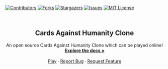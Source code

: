 <!-- PROJECT SHIELDS -->
[![Contributors][contributors-shield]][contributors-url]
[![Forks][forks-shield]][forks-url]
[![Stargazers][stars-shield]][stars-url]
[![Issues][issues-shield]][issues-url]
[![MIT License][license-shield]][license-url]



<!-- PROJECT LOGO -->
<br />
<p align="center">

  <h2 align="center">Cards Against Humanity Clone</h3>

  <p align="center">
    An open source Cards Against Humanity Clone which can be played online!
    <br />
    <a href="https://github.com/jellehuibregtse/cah"><strong>Explore the docs »</strong></a>
    <br />
    <br />
    <a href="https://github.com/jellehuibregtse/cah">Play</a>
    ·
    <a href="https://github.com/jellehuibregtse/cah/issues">Report Bug</a>
    ·
    <a href="https://github.com/jellehuibregtse/cah/issues">Request Feature</a>
  </p>
</p>

<!-- MARKDOWN LINKS & IMAGES -->
[contributors-shield]: https://img.shields.io/github/contributors/jellehuibregtse/cah?logo=github&logoColor=lightgrey&style=for-the-badge
[contributors-url]: https://github.com/jellehuibregtse/cah/graphs/contributors
[forks-shield]: https://img.shields.io/github/forks/jellehuibregtse/cah?logo=github&logoColor=lightgrey&style=for-the-badge
[forks-url]: https://github.com/jellehuibregtse/cah/network/members
[stars-shield]: https://img.shields.io/github/stars/jellehuibregtse/cah?logo=github&logoColor=lightgrey&style=for-the-badge
[stars-url]: https://github.com/jellehuibregtse/cah/stargazers
[issues-shield]: https://img.shields.io/github/issues/jellehuibregtse/cah?logo=github&logoColor=lightgrey&style=for-the-badge
[issues-url]: https://github.com/jellehuibregtse/cah/issues
[license-shield]: https://img.shields.io/github/license/jellehuibregtse/cah?logo=github&logoColor=lightgray&style=for-the-badge
[license-url]: https://github.com/jellehuibregtse/cah/blob/main/LICENSE
